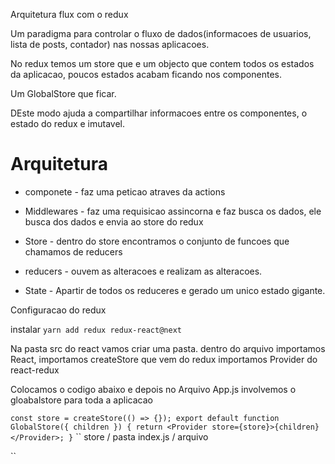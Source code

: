 
Arquitetura flux com o redux

Um paradigma para controlar o fluxo de dados(informacoes de usuarios, lista de posts, contador) nas nossas aplicacoes. 

No redux temos um store
que e um objecto que contem todos os estados da aplicacao, poucos estados acabam  ficando nos componentes.

Um GlobalStore que ficar.

DEste modo ajuda a compartilhar informacoes entre os componentes, o estado do redux e imutavel.

# Arquitetura 

- componete - faz uma peticao atraves da actions

- Middlewares - faz uma requisicao assincorna e faz busca os dados, ele busca dos dados e envia ao store do redux

- Store - dentro do store encontramos o conjunto de funcoes que chamamos de reducers 

- reducers - ouvem as alteracoes e realizam as alteracoes.

- State - Apartir de todos os reduceres e gerado um unico estado gigante.


Configuracao do redux

instalar 
    ``
        yarn add redux redux-react@next
    ``

Na pasta src do react vamos criar uma pasta. 
dentro do arquivo importamos React, 
importamos createStore que vem do redux
importamos Provider do react-redux

Colocamos o codigo abaixo e depois no Arquivo App.js involvemos o gloabalstore para toda a aplicacao

``
    const store = createStore(() => {});
    export default function GlobalStore({ children }) {
    return <Provider store={store}>{children}</Provider>;
}
``
``
  store / pasta
      index.js / arquivo

``

